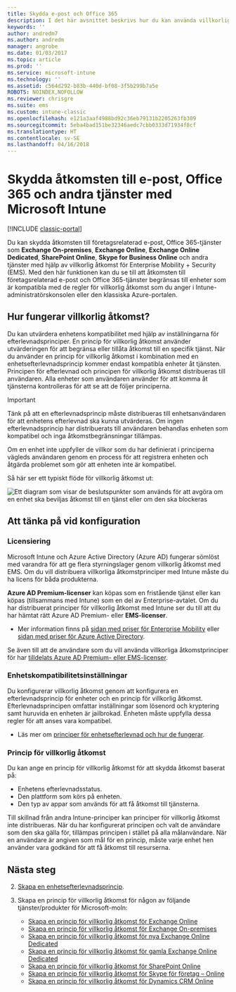 ```yaml
---
title: Skydda e-post och Office 365
description: I det här avsnittet beskrivs hur du kan använda villkorlig åtkomst för att endast tillåta att kompatibla enheter får åtkomst till e-post och företagsdata i SharePoint Online och andra tjänster.
keywords: ''
author: andredm7
ms.author: andredm
manager: angrobe
ms.date: 01/03/2017
ms.topic: article
ms.prod: ''
ms.service: microsoft-intune
ms.technology: ''
ms.assetid: c564d292-b83b-440d-bf08-3f5b299b7a5e
ROBOTS: NOINDEX,NOFOLLOW
ms.reviewer: chrisgre
ms.suite: ems
ms.custom: intune-classic
ms.openlocfilehash: e121a3aaf4988bd92c36eb79131b2205263fb309
ms.sourcegitcommit: 5eba4bad151be32346aedc7cbb0333d71934f8cf
ms.translationtype: HT
ms.contentlocale: sv-SE
ms.lasthandoff: 04/16/2018
---
```

# <a name="protect-access-to-email-office-365-and-other-services-with-microsoft-intune"></a>Skydda åtkomsten till e-post, Office 365 och andra tjänster med Microsoft Intune

[!INCLUDE [classic-portal](../includes/classic-portal.md)]

Du kan skydda åtkomsten till företagsrelaterad e-post, Office 365-tjänster som **Exchange On-premises**, **Exchange Online**, **Exchange Online Dedicated**, **SharePoint Online**, **Skype for Business Online** och andra tjänster med hjälp av villkorlig åtkomst för Enterprise Mobility + Security (EMS). Med den här funktionen kan du se till att åtkomsten till företagsrelaterad e-post och Office 365-tjänster begränsas till enheter som är kompatibla med de regler för villkorlig åtkomst som du anger i Intune-administratörskonsolen eller den klassiska Azure-portalen.
## <a name="how-does-conditional-access-work"></a>Hur fungerar villkorlig åtkomst?
Du kan utvärdera enhetens kompatibilitet med hjälp av inställningarna för efterlevnadsprinciper. En princip för villkorlig åtkomst använder utvärderingen för att begränsa eller tillåta åtkomst till en specifik tjänst. När du använder en princip för villkorlig åtkomst i kombination med en enhetsefterlevnadsprincip kommer endast kompatibla enheter åt tjänsten. Principen för efterlevnad och principen för villkorlig åtkomst distribueras till användaren. Alla enheter som användaren använder för att komma åt tjänsterna kontrolleras för att se att de följer principerna.

> [!IMPORTANT]
> Tänk på att en efterlevnadsprincip måste distribueras till enhetsanvändaren för att enhetens efterlevnad ska kunna utvärderas.
> Om ingen efterlevnadsprincip har distribuerats till användaren behandlas enheten som kompatibel och inga åtkomstbegränsningar tillämpas.

Om en enhet inte uppfyller de villkor som du har definierat i principerna vägleds användaren genom en process för att registrera enheten och åtgärda problemet som gör att enheten inte är kompatibel.

Så här ser ett typiskt flöde för villkorlig åtkomst ut:

![Ett diagram som visar de beslutspunkter som används för att avgöra om en enhet ska beviljas åtkomst till en tjänst eller om den ska blockeras](../media/ConditionalAccess4.png)

## <a name="setup-considerations"></a>Att tänka på vid konfiguration

### <a name="licensing"></a>Licensiering

Microsoft Intune och Azure Active Directory (Azure AD) fungerar sömlöst med varandra för att ge flera styrningslager genom villkorlig åtkomst med EMS. Om du vill distribuera villkorliga åtkomstprinciper med Intune måste du ha licens för båda produkterna.

**Azure AD Premium-licenser** kan köpas som en fristående tjänst eller kan köpas (tillsammans med Intune) som en del av Enterprise-avtalet. Om du har distribuerat principer för villkorlig åtkomst med Intune ser du till att du har hämtat rätt Azure AD Premium- eller **EMS-licenser**.

- Mer information finns på [sidan med priser för Enterprise Mobility](https://www.microsoft.com/cloud-platform/enterprise-mobility-pricing) eller [sidan med priser för Azure Active Directory](https://azure.microsoft.com/pricing/details/active-directory/).

Se även till att de användare som du vill använda villkorliga åtkomstprinciper för har [tilldelats Azure AD Premium- eller EMS-licenser](/intune/licenses-assign).

### <a name="device-compliance-settings"></a>Enhetskompatibilitetsinställningar

Du konfigurerar villkorlig åtkomst genom att konfigurera en efterlevnadsprincip för enheter och en princip för villkorlig åtkomst. Efterlevnadsprincipen omfattar inställningar som lösenord och kryptering samt huruvida en enheten är jailbrokad. Enheten måste uppfylla dessa regler för att anses vara kompatibel.

- Läs mer om [principer för enhetsefterlevnad och hur de fungerar](introduction-to-device-compliance-policies-in-microsoft-intune.md).

### <a name="conditional-access-policy"></a>Princip för villkorlig åtkomst

Du kan ange en princip för villkorlig åtkomst för att skydda åtkomst baserat på:
- Enhetens efterlevnadsstatus.
- Den plattform som körs på enheten.
- Den typ av appar som används för att få åtkomst till tjänsterna.

Till skillnad från andra Intune-principer kan principer för villkorlig åtkomst inte distribueras. När du har konfigurerat principen och valt de användare som den ska gälla för, tillämpas principen i stället på alla målanvändare. När en användare är angiven som mål för en princip, måste varje enhet hen använder vara godkänd för att få åtkomst till resurserna.


## <a name="next-steps"></a>Nästa steg


2. [Skapa en enhetsefterlevnadsprincip](create-a-device-compliance-policy-in-microsoft-intune.md).

3. Skapa en princip för villkorlig åtkomst för någon av följande tjänster/produkter för Microsoft-moln:

   - [Skapa en princip för villkorlig åtkomst för Exchange Online](restrict-access-to-exchange-online-with-microsoft-intune.md)
   - [Skapa en princip för villkorlig åtkomst för Exchange On-premises](restrict-access-to-exchange-onpremises-with-microsoft-intune.md)
   - [Skapa en princip för villkorlig åtkomst för nya Exchange Online Dedicated](restrict-access-to-exchange-online-with-microsoft-intune.md)
   - [Skapa en princip för villkorlig åtkomst för gamla Exchange Online Dedicated](restrict-access-to-exchange-onpremises-with-microsoft-intune.md)
   - [Skapa en princip för villkorlig åtkomst för SharePoint Online](restrict-access-to-sharepoint-online-with-microsoft-intune.md)
   - [Skapa en princip för villkorlig åtkomst för Skype för företag – Online](restrict-access-to-skype-for-business-online-with-microsoft-intune.md)
   - [Skapa en princip för villkorlig åtkomst för Dynamics CRM Online](restrict-access-to-dynamics-crm-online-with-microsoft-intune.md)
